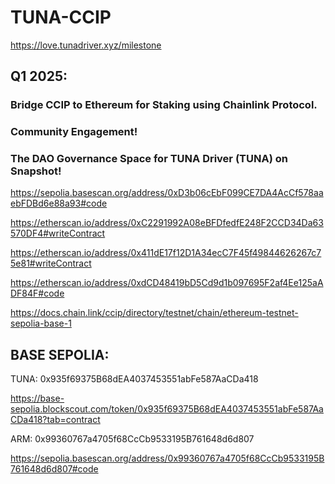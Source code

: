 # TUNA-CCIP

https://love.tunadriver.xyz/milestone

## Q1 2025:

###    Bridge CCIP to Ethereum for Staking using Chainlink Protocol. 

###    Community Engagement!

###    The DAO Governance Space for TUNA Driver (TUNA) on Snapshot!


https://sepolia.basescan.org/address/0xD3b06cEbF099CE7DA4AcCf578aaebFDBd6e88a93#code

https://etherscan.io/address/0xC2291992A08eBFDfedfE248F2CCD34Da63570DF4#writeContract

https://etherscan.io/address/0x411dE17f12D1A34ecC7F45f49844626267c75e81#writeContract

https://etherscan.io/address/0xdCD48419bD5Cd9d1b097695F2af4Ee125aADF84F#code

https://docs.chain.link/ccip/directory/testnet/chain/ethereum-testnet-sepolia-base-1


## BASE SEPOLIA:

TUNA: 0x935f69375B68dEA4037453551abFe587AaCDa418

https://base-sepolia.blockscout.com/token/0x935f69375B68dEA4037453551abFe587AaCDa418?tab=contract

ARM: 0x99360767a4705f68CcCb9533195B761648d6d807

https://sepolia.basescan.org/address/0x99360767a4705f68CcCb9533195B761648d6d807#code
